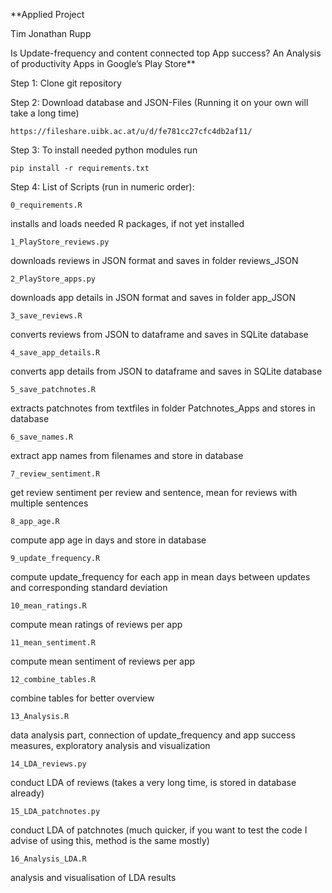 **Applied Project 

Tim Jonathan Rupp

Is Update-frequency and content 
connected top App success?
An Analysis of productivity Apps in Google’s Play Store**

Step 1: Clone git repository

Step 2: Download database and JSON-Files (Running it on your own will take
a long time)

    https://fileshare.uibk.ac.at/u/d/fe781cc27cfc4db2af11/
    
Step 3:
To install needed python modules run

    pip install -r requirements.txt
    

Step 4:
List of Scripts (run in numeric order):

    0_requirements.R

installs and loads needed R packages, if not yet installed


    1_PlayStore_reviews.py

downloads reviews in JSON format and saves in folder reviews_JSON


    2_PlayStore_apps.py

downloads app details in JSON format and saves in folder app_JSON


    3_save_reviews.R

converts reviews from JSON to dataframe and saves in SQLite database


    4_save_app_details.R 

converts app details from JSON to dataframe and saves in SQLite database


    5_save_patchnotes.R

extracts patchnotes from textfiles in folder Patchnotes_Apps and stores in
database


    6_save_names.R

extract app names from filenames and store in database


    7_review_sentiment.R

get review sentiment per review and sentence, mean for reviews with multiple 
sentences


    8_app_age.R

compute app age in days and store in database


    9_update_frequency.R

compute update_frequency for each app in mean days between updates and 
corresponding standard deviation


    10_mean_ratings.R

compute mean ratings of reviews per app


    11_mean_sentiment.R
 
compute mean sentiment of reviews per app
 
 
    12_combine_tables.R
  
combine tables for better overview
  
  
    13_Analysis.R

data analysis part, connection of update_frequency and app success measures,
exploratory analysis and visualization
   
   
    14_LDA_reviews.py
   
conduct LDA of reviews (takes a very long time, is stored in database already)
   
   
    15_LDA_patchnotes.py
    
conduct LDA of patchnotes (much quicker, if you want to test the code I advise
of using this, method is the same mostly)

    
    16_Analysis_LDA.R

analysis and visualisation of LDA results
